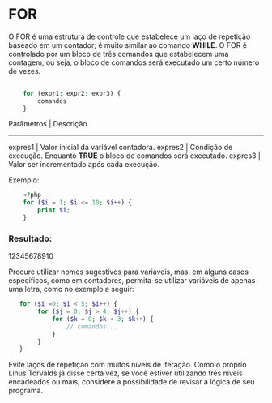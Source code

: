 # FOR
 
O FOR é uma estrutura de controle que estabelece um laço de repetição 
baseado em um contador; é muito similar ao comando **WHILE**. O FOR é controlado 
por um bloco de três comandos que estabelecem uma contagem, ou seja, o bloco 
de comandos será executado um certo número de vezes.

```php
    
    for (expr1; expr2; expr3) {
   	    comandos
    }
```

Parâmetros | Descrição
----------   ---------
expres1    | Valor inicial da variável contadora.
expres2    | Condição de execução. Enquanto **TRUE** o bloco de comandos será executado.
expres3    | Valor ser incrementado após cada execução.

Exemplo:

```php
    <?php
    for ($i = 1; $i <= 10; $i++) {
   	    print $i;
    }
```

### Resultado:
12345678910

Procure utilizar nomes sugestivos para variáveis, mas, em alguns casos específicos,
como em contadores, permita-se utilizar variáveis de apenas uma letra, como no 
exemplo a seguir:
 
```php
   for ($i =0; $i < 5; $i++) {
        for ($j = 0; $j > 4; $j++) {
        	for ($k = 0; $k < 3; $k++) {
        		// comandos...
        	}
        }
   }
```   
Evite laços de repetição com muitos níveis de iteração. Como o próprio Linus
Torvalds já disse certa vez, se você estiver utilizando três níveis 
encadeados ou mais, considere a possibilidade de revisar a lógica de seu
programa.


